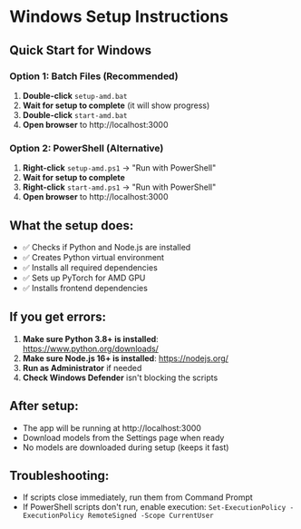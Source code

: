 # Windows Setup Instructions

## Quick Start for Windows

### Option 1: Batch Files (Recommended)
1. **Double-click** `setup-amd.bat`
2. **Wait for setup to complete** (it will show progress)
3. **Double-click** `start-amd.bat`
4. **Open browser** to http://localhost:3000

### Option 2: PowerShell (Alternative)
1. **Right-click** `setup-amd.ps1` → "Run with PowerShell"
2. **Wait for setup to complete**
3. **Right-click** `start-amd.ps1` → "Run with PowerShell"
4. **Open browser** to http://localhost:3000

## What the setup does:
- ✅ Checks if Python and Node.js are installed
- ✅ Creates Python virtual environment
- ✅ Installs all required dependencies
- ✅ Sets up PyTorch for AMD GPU
- ✅ Installs frontend dependencies

## If you get errors:
1. **Make sure Python 3.8+ is installed**: https://www.python.org/downloads/
2. **Make sure Node.js 16+ is installed**: https://nodejs.org/
3. **Run as Administrator** if needed
4. **Check Windows Defender** isn't blocking the scripts

## After setup:
- The app will be running at http://localhost:3000
- Download models from the Settings page when ready
- No models are downloaded during setup (keeps it fast)

## Troubleshooting:
- If scripts close immediately, run them from Command Prompt
- If PowerShell scripts don't run, enable execution: `Set-ExecutionPolicy -ExecutionPolicy RemoteSigned -Scope CurrentUser`


